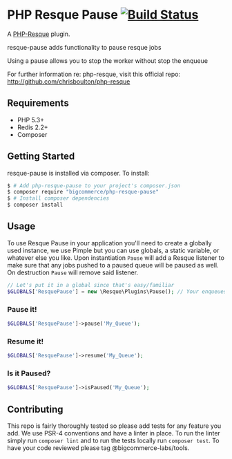 PHP Resque Pause [![Build Status](https://travis-ci.org/bigcommerce/php-resque-pause.svg?branch=master)](https://travis-ci.org/bigcommerce/php-resque-pause)
==================================

A [PHP-Resque](http://github.com/chrisboulton/php-resque) plugin.

resque-pause adds functionality to pause resque jobs

Using a pause allows you to stop the worker without stop the enqueue

For further information re: php-resque, visit this official repo: <http://github.com/chrisboulton/php-resque>

## Requirements ##
* PHP 5.3+
* Redis 2.2+
* Composer

## Getting Started ##
resque-pause is installed via composer. To install:

```bash
$ # Add php-resque-pause to your project's composer.json
$ composer require "bigcommerce/php-resque-pause"
$ # Install composer dependencies
$ composer install
```

## Usage ##

To use Resque Pause in your application you'll need to create a globally used instance, we use Pimple but you can use
globals, a static variable, or whatever else you like. Upon instantiation `Pause` will add a Resque listener to make
sure that any jobs pushed to a paused queue will be paused as well. On destruction `Pause` will remove said listener.

```php
// Let's put it in a global since that's easy/familiar
$GLOBALS['ResquePause'] = new \Resque\Plugins\Pause(); // Your enqueues are now being listened to
```

### Pause it! ###
```php
$GLOBALS['ResquePause']->pause('My_Queue');
```

### Resume it! ###
```php
$GLOBALS['ResquePause']->resume('My_Queue');
```

### Is it Paused? ###
```php
$GLOBALS['ResquePause']->isPaused('My_Queue');
```

## Contributing ##

This repo is fairly thoroughly tested so please add tests for any feature you add. We use PSR-4 conventions and have a
linter in place. To run the linter simply run `composer lint` and to run the tests locally run `composer test`. To have
your code reviewed please tag @bigcommerce-labs/tools.
